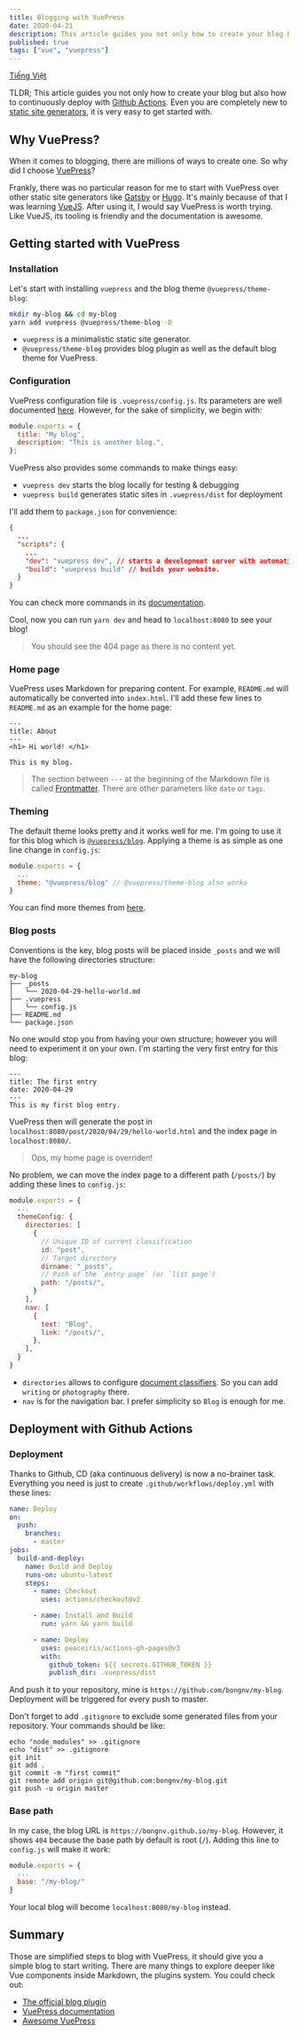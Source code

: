 ```yaml
---
title: Blogging with VuePress
date: 2020-04-21
description: This article guides you not only how to create your blog but also how to continuously deploy with Github Actions. Even you are completely new to static site generators, it is very easy to get started with.
published: true
tags: ["vue", "vuepress"]
---
```


[Tiếng Việt](/blog/2020-04-21-viet-blog-bang-vuepress/)

TLDR; This article guides you not only how to create your blog but also how to continuously deploy with [Github Actions](https://github.com/features/actions). Even you are completely new to [static site generators](https://en.wikipedia.org/wiki/Web_template_system#Static_site_generators), it is very easy to get started with.

## Why VuePress?

When it comes to blogging, there are millions of ways to create one. So why did I choose [VuePress](https://vuepress.vuejs.org/)?

Frankly, there was no particular reason for me to start with VuePress over other static site generators like [Gatsby](https://www.gatsbyjs.org/) or [Hugo](https://gohugo.io/). It's mainly because of that I was learning [VueJS](https://vuejs.org/). After using it, I would say VuePress is worth trying. Like VueJS, its tooling is friendly and the documentation is awesome.

## Getting started with VuePress

### Installation

Let's start with installing `vuepress` and the blog theme `@vuepress/theme-blog`:

```bash
mkdir my-blog && cd my-blog
yarn add vuepress @vuepress/theme-blog -D
```

- `vuepress` is a minimalistic static site generator.
- `@vuepress/theme-blog` provides blog plugin as well as the default blog theme for VuePress.

### Configuration

VuePress configuration file is `.vuepress/config.js`. Its parameters are well documented [here](https://vuepress.vuejs.org/config/). However, for the sake of simplicity, we begin with:

```js
module.exports = {
  title: "My blog",
  description: "This is another blog.",
};
```

VuePress also provides some commands to make things easy:

- `vuepress dev` starts the blog locally for testing & debugging
- `vuepress build` generates static sites in `.vuepress/dist` for deployment

I'll add them to `package.json` for convenience:

```json
{
  ...
  "scripts": {
    ...
    "dev": "vuepress dev", // starts a development server with automatic reload.
    "build": "vuepress build" // builds your website.
  }
}
```

You can check more commands in its [documentation](https://vuepress.vuejs.org/api/cli.html).

Cool, now you can run `yarn dev` and head to `localhost:8080` to see your blog!

> You should see the 404 page as there is no content yet.

### Home page

VuePress uses Markdown for preparing content. For example, `README.md` will automatically be converted into `index.html`. I'll add these few lines to `README.md` as an example for the home page:

```
---
title: About
---
<h1> Hi world! </h1>

This is my blog.
```

> The section between `---` at the beginning of the Markdown file is called [Frontmatter](https://vuepress.vuejs.org/guide/frontmatter.html). There are other parameters like `date` or `tags`.

### Theming

The default theme looks pretty and it works well for me. I'm going to use it for this blog which is [`@vuepress/blog`](https://vuepress-theme-blog.ulivz.com/). Applying a theme is as simple as one line change in `config.js`:

```js
module.exports = {
  ...
  theme: "@vuepress/blog" // @vuepress/theme-blog also works
}
```

You can find more themes from [here](https://github.com/vuepressjs/awesome-vuepress).

### Blog posts

Conventions is the key, blog posts will be placed inside `_posts` and we will have the following directories structure:

```
my-blog
├── _posts
│   └── 2020-04-29-hello-world.md
├── .vuepress
│   └── config.js
├── README.md
└── package.json
```

No one would stop you from having your own structure; however you will need to experiment it on your own. I'm starting the very first entry for this blog:

```
---
title: The first entry
date: 2020-04-29
---
This is my first blog entry.
```

VuePress then will generate the post in `localhost:8080/post/2020/04/29/hello-world.html` and the index page in `localhost:8080/`.

> Ops, my home page is overriden!

No problem, we can move the index page to a different path (`/posts/`) by adding these lines to `config.js`:

```js
module.exports = {
  ...
  themeConfig: {
    directories: [
      {
        // Unique ID of current classification
        id: "post",
        // Target directory
        dirname: "_posts",
        // Path of the `entry page` (or `list page`)
        path: "/posts/",
      }
    ],
    nav: [
      {
        text: "Blog",
        link: "/posts/",
      },
    ],
  }
}
```

- `directories` allows to configure [document classifiers](https://vuepress-plugin-blog.ulivz.com/guide/getting-started.html#directory-classifier). So you can add `writing` or `photography` there.
- `nav` is for the navigation bar. I prefer simplicity so `Blog` is enough for me.

## Deployment with Github Actions

### Deployment

Thanks to Github, CD (aka continuous delivery) is now a no-brainer task. Everything you need is just to create `.github/workflows/deploy.yml` with these lines:

```yml
name: Deploy
on:
  push:
    branches:
      - master
jobs:
  build-and-deploy:
    name: Build and Deploy
    runs-on: ubuntu-latest
    steps:
      - name: Checkout
        uses: actions/checkout@v2

      - name: Install and Build
        run: yarn && yarn build

      - name: Deploy
        uses: peaceiris/actions-gh-pages@v3
        with:
          github_token: ${{ secrets.GITHUB_TOKEN }}
          publish_dir: .vuepress/dist
```

And push it to your repository, mine is `https://github.com/bongnv/my-blog`. Deployment will be triggered for every push to master.

Don't forget to add `.gitignore` to exclude some generated files from your repository. Your commands should be like:

```
echo "node_modules" >> .gitignore
echo "dist" >> .gitignore
git init
git add .
git commit -m "first commit"
git remote add origin git@github.com:bongnv/my-blog.git
git push -u origin master
```

### Base path

In my case, the blog URL is `https://bongnv.github.io/my-blog`. However, it shows `404` because the base path by default is root (`/`). Adding this line to `config.js` will make it work:

```js
module.exports = {
  ...
  base: "/my-blog/"
}
```

Your local blog will become `localhost:8080/my-blog` instead.

## Summary

Those are simplified steps to blog with VuePress, it should give you a simple blog to start writing. There are many things to explore deeper like Vue components inside Markdown, the plugins system. You could check out:

- [The official blog plugin](https://vuepress-theme-blog.ulivz.com/)
- [VuePress documentation](https://vuepress.vuejs.org/)
- [Awesome VuePress](https://github.com/vuepressjs/awesome-vuepress)
